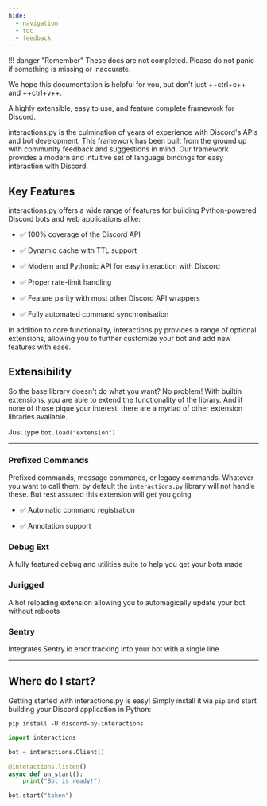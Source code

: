 ```yaml
---
hide:
  - navigation
  - toc
  - feedback
---
```

!!! danger "Remember"
    These docs are not completed. Please do not panic if something is missing or inaccurate.

We hope this documentation is helpful for you, but don't just ++ctrl+c++ and ++ctrl+v++.

A highly extensible, easy to use, and feature complete framework for Discord.

interactions.py is the culmination of years of experience with Discord's APIs and bot development. This framework has been built from the ground up with community feedback and suggestions in mind. Our framework provides a modern and intuitive set of language bindings for easy interaction with Discord.

## Key Features
interactions.py offers a wide range of features for building Python-powered Discord bots and web applications alike:

- ✅ 100% coverage of the Discord API

- ✅ Dynamic cache with TTL support

- ✅ Modern and Pythonic API for easy interaction with Discord

- ✅ Proper rate-limit handling

- ✅ Feature parity with most other Discord API wrappers

- ✅ Fully automated command synchronisation

In addition to core functionality, interactions.py provides a range of optional extensions, allowing you to further customize your bot and add new features with ease.

## Extensibility

So the base library doesn't do what you want? No problem! With builtin extensions, you are able to extend the functionality of the library. And if none of those pique your interest, there are a myriad of other extension libraries available.

Just type `bot.load("extension")`

---

### Prefixed Commands

Prefixed commands, message commands, or legacy commands.
Whatever you want to call them, by default the `interactions.py` library will not handle these. But rest assured this extension will get you going

- ✅ Automatic command registration

- ✅ Annotation support

### Debug Ext

A fully featured debug and utilities suite to help you get your bots made

### Jurigged

A hot reloading extension allowing you to automagically update your bot without reboots

### Sentry

Integrates Sentry.io error tracking into your bot with a single line

---

## Where do I start?

Getting started with interactions.py is easy! Simply install it via `pip` and start building your Discord application in Python:

`pip install -U discord-py-interactions`
```python
import interactions

bot = interactions.Client()

@interactions.listen()
async def on_start():
    print("Bot is ready!")

bot.start("token")
```